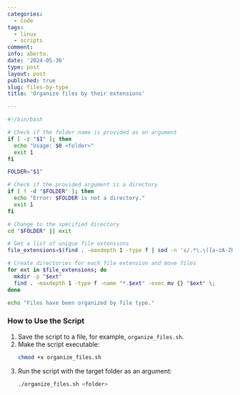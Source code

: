 ```yaml
---
categories:
  - Code
tags:
  - linux
  - scripts
comment: 
info: aberto.
date: '2024-05-30'
type: post
layout: post
published: true
slug: files-by-type
title: 'Organize files by their extensions'

---
```


```bash
#!/bin/bash

# Check if the folder name is provided as an argument
if [ -z "$1" ]; then
  echo "Usage: $0 <folder>"
  exit 1
fi

FOLDER="$1"

# Check if the provided argument is a directory
if [ ! -d "$FOLDER" ]; then
  echo "Error: $FOLDER is not a directory."
  exit 1
fi

# Change to the specified directory
cd "$FOLDER" || exit

# Get a list of unique file extensions
file_extensions=$(find . -maxdepth 1 -type f | sed -n 's/.*\.\([a-zA-Z0-9]*\)$/\1/p' | sort | uniq)

# Create directories for each file extension and move files
for ext in $file_extensions; do
  mkdir -p "$ext"
  find . -maxdepth 1 -type f -name "*.$ext" -exec mv {} "$ext" \;
done

echo "Files have been organized by file type."
```

### How to Use the Script

1. Save the script to a file, for example, `organize_files.sh`.
2. Make the script executable:
   ```bash
   chmod +x organize_files.sh
   ```
3. Run the script with the target folder as an argument:
   ```bash
   ./organize_files.sh <folder>
   ```
